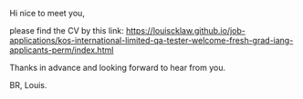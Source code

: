 Hi nice to meet you,

please find the CV by this link:
https://louiscklaw.github.io/job-applications/kos-international-limited-qa-tester-welcome-fresh-grad-iang-applicants-perm/index.html

Thanks in advance and looking forward to hear from you.

BR,
Louis.
